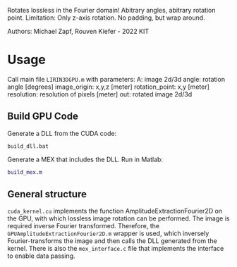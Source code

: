 Rotates lossless in the Fourier domain! Abitrary angles, abitrary
rotation point. Limitation: Only z-axis rotation.
No padding, but wrap around.

Authors: Michael Zapf, Rouven Kiefer - 2022 KIT

# Usage

Call main file `LIRIN3DGPU.m` with parameters:
A: image 2d/3d
angle: rotation angle [degrees]
image_origin: x,y,z [meter]
rotation_point: x,y [meter]
resolution: resolution of pixels [meter]
out: rotated image 2d/3d

## Build GPU Code

Generate a DLL from the CUDA code:
```
build_dll.bat
```

Generate a MEX that includes the DLL. Run in Matlab:
```matlab
build_mex.m
```

## General structure

`cuda_kernel.cu` implements the function AmplitudeExtractionFourier2D on the GPU, with which lossless image rotation can be performed. The image is required inverse Fourier transformed. Therefore, the `GPUAmplitudeExtractionFourier2D.m` wrapper is used, which inversely Fourier-transforms the image and then calls the DLL generated from the kernel.
There is also the `mex_interface.c` file that implements the interface to enable data passing.
